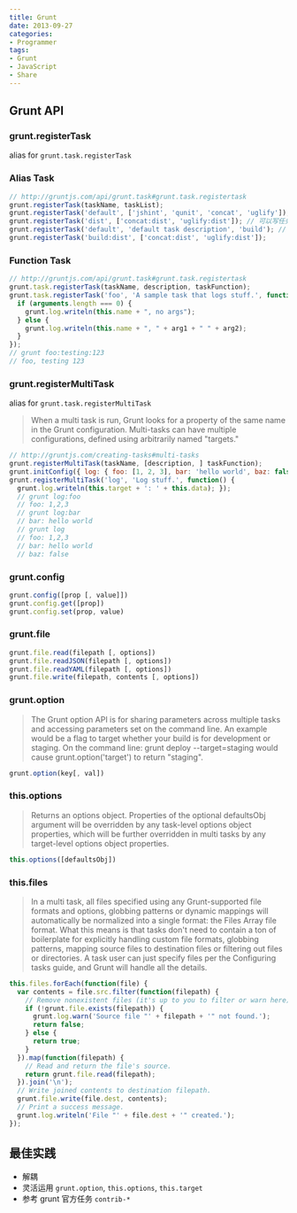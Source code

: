 ```yaml
---
title: Grunt
date: 2013-09-27
categories:
- Programmer
tags:
- Grunt
- JavaScript
- Share
---
```


## Grunt API

### grunt.registerTask

alias for `grunt.task.registerTask`

### Alias Task

```js
// http://gruntjs.com/api/grunt.task#grunt.task.registertask
grunt.registerTask(taskName, taskList);
grunt.registerTask('default', ['jshint', 'qunit', 'concat', 'uglify']);
grunt.registerTask('dist', ['concat:dist', 'uglify:dist']); // 可以写任务描述
grunt.registerTask('default', 'default task description', 'build'); // 可以定义带冒号的任务
grunt.registerTask('build:dist', ['concat:dist', 'uglify:dist']);
```

### Function Task

```js
// http://gruntjs.com/api/grunt.task#grunt.task.registertask
grunt.task.registerTask(taskName, description, taskFunction);
grunt.task.registerTask('foo', 'A sample task that logs stuff.', function(arg1, arg2) {
  if (arguments.length === 0) {
    grunt.log.writeln(this.name + ", no args");
  } else {
    grunt.log.writeln(this.name + ", " + arg1 + " " + arg2);
  }
});
// grunt foo:testing:123
// foo, testing 123
```

### grunt.registerMultiTask

alias for `grunt.task.registerMultiTask`

> When a multi task is run, Grunt looks for a property of the same name in the Grunt configuration. Multi-tasks can have multiple configurations, defined using arbitrarily named "targets."

```js
// http://gruntjs.com/creating-tasks#multi-tasks
grunt.registerMultiTask(taskName, [description, ] taskFunction);
grunt.initConfig({ log: { foo: [1, 2, 3], bar: 'hello world', baz: false } });
grunt.registerMultiTask('log', 'Log stuff.', function() {
  grunt.log.writeln(this.target + ': ' + this.data); });
  // grunt log:foo
  // foo: 1,2,3
  // grunt log:bar
  // bar: hello world
  // grunt log
  // foo: 1,2,3
  // bar: hello world
  // baz: false
```

### grunt.config

```js
grunt.config([prop [, value]])
grunt.config.get([prop])
grunt.config.set(prop, value)
```

### grunt.file

```js
grunt.file.read(filepath [, options])
grunt.file.readJSON(filepath [, options])
grunt.file.readYAML(filepath [, options])
grunt.file.write(filepath, contents [, options])
```

### grunt.option

> The Grunt option API is for sharing parameters across multiple tasks and accessing parameters set on the command line.
> An example would be a flag to target whether your build is for development or staging. On the command line: grunt deploy --target=staging would cause grunt.option('target') to return "staging".

```js
grunt.option(key[, val])
```

### this.options

> Returns an options object. Properties of the optional defaultsObj argument will be overridden by any task-level options object properties, which will be further overridden in multi tasks by any target-level options object properties.

```js
this.options([defaultsObj])
```

### this.files

> In a multi task, all files specified using any Grunt-supported file formats and options, globbing patterns or dynamic mappings will automatically be normalized into a single format: the Files Array file format.
> What this means is that tasks don't need to contain a ton of boilerplate for explicitly handling custom file formats, globbing patterns, mapping source files to destination files or filtering out files or directories. A task user can just specify files per the Configuring tasks guide, and Grunt will handle all the details.

```js
this.files.forEach(function(file) {
  var contents = file.src.filter(function(filepath) {
    // Remove nonexistent files (it's up to you to filter or warn here).
    if (!grunt.file.exists(filepath)) {
      grunt.log.warn('Source file "' + filepath + '" not found.');
      return false;
    } else {
      return true;
    }
  }).map(function(filepath) {
    // Read and return the file's source.
    return grunt.file.read(filepath);
  }).join('\n');
  // Write joined contents to destination filepath.
  grunt.file.write(file.dest, contents);
  // Print a success message.
  grunt.log.writeln('File "' + file.dest + '" created.');
});
```

## 最佳实践

- 解耦
- 灵活运用 `grunt.option`, `this.options`, `this.target`
- 参考 grunt 官方任务 `contrib-*`
